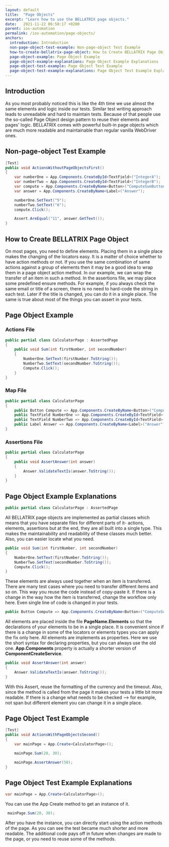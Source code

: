 ```yaml
---
layout: default
title:  "Page Objects"
excerpt: "Learn how to use the BELLATRIX page objects."
date:   2021-11-22 06:50:17 +0200
parent: ios-automation
permalink: /ios-automation/page-objects/
anchors:
  introduction: Introduction
  non-page-object-test-example: Non-page-object Test Example
  how-to-create-bellatrix-page-object: How to Create BELLATRIX Page Object
  page-object-example: Page Object Example
  page-object-example-explanations: Page Object Example Explanations
  page-object-test-example: Page Object Test Example
  page-object-test-example-explanations: Page Object Test Example Explanations
---
```


Introduction
------------
As you most probably noticed this is like the 4th time we use almost the same elements and logic inside our tests. Similar test writing approach leads to unreadable and hard to maintain tests. Because of that people use the so-called Page Object design pattern to reuse their elements and pages' logic. BELLATRIX comes with powerful built-in page objects which are much more readable and maintainable than regular vanilla WebDriver ones.

Non-page-object Test Example
----------------------------
```csharp
[Test]
public void ActionsWithoutPageObjectsFirst()
{
    var numberOne = App.Components.CreateById<TextField>("IntegerA");
    var numberTwo = App.Components.CreateById<TextField>("IntegerB");
    var compute = App.Components.CreateByName<Button>("ComputeSumButton");
    var answer = App.Components.CreateByName<Label>("Answer");

    numberOne.SetText("5");
    numberTwo.SetText("6");
    compute.Click();

    Assert.AreEqual("11", answer.GetText());
}
```

How to Create BELLATRIX Page Object
-----------------------------------
On most pages, you need to define elements. Placing them in a single place makes the changing of the locators easy. It is a matter of choice whether to have action methods or not. If you use the same combination of same actions against a group of elements then it may be a good idea to wrap them in a page object action method. In our example, we can wrap the transfer of an item in such a method.
In the assertions file, we may place some predefined ensure methods. For example, if you always check the same email or title of a screen, there is no need to hard-code the string in each test. Later if the title is changed, you can do it in a single place. The same is true about most of the things you can assert in your tests.

Page Object Example
-------------------
### Actions File ###
```csharp
public partial class CalculatorPage : AssertedPage
{
    public void Sum(int firstNumber, int secondNumber)
    {
        NumberOne.SetText(firstNumber.ToString());
        NumberTwo.SetText(secondNumber.ToString());
        Compute.Click();
    }
}
```
### Map File ###
```csharp
public partial class CalculatorPage
{
    public Button Compute => App.Components.CreateByName<Button>("ComputeSumButton");
    public TextField NumberOne => App.Components.CreateById<TextField>("IntegerA");
    public TextField NumberTwo => App.Components.CreateById<TextField>("IntegerB");
    public Label Answer => App.Components.CreateByName<Label>("Answer");
}
```
### Assertions File ###
```csharp
public partial class CalculatorPage
{
    public void AssertAnswer(int answer)
    {
        Answer.ValidateTextIs(answer.ToString());
    }
}
```

Page Object Example Explanations
--------------------------------
```csharp
public partial class CalculatorPage : AssertedPage
```
All BELLATRIX page objects are implemented as partial classes which means that you have separate files for different parts of it- actions, elements, assertions but at the end, they are all built into a single type. This makes the maintainability and readability of these classes much better. Also, you can easier locate what you need.
```csharp
public void Sum(int firstNumber, int secondNumber)
{
    NumberOne.SetText(firstNumber.ToString());
    NumberTwo.SetText(secondNumber.ToString());
    Compute.Click();
}
```
These elements are always used together when an item is transferred. There are many test cases where you need to transfer different items and so on. This way you reuse the code instead of copy-paste it. If there is a change in the way how the item is transferred, change the workflow only here. Even single line of code is changed in your tests.
```csharp
public Button Compute => App.Components.CreateByName<Button>("ComputeSumButton");
```
All elements are placed inside the file **PageName.Elements** so that the declarations of your elements to be in a single place. It is convenient since if there is a change in some of the locators or elements types you can apply the fix only here. All elements are implements as properties. Here we use the short syntax for declaring properties, but you can always use the old one. **App.Components** property is actually a shorter version of **ComponentCreateService**.
```csharp
public void AssertAnswer(int answer)
{
    Answer.ValidateTextIs(answer.ToString());
}
```
With this Assert, reuse the formatting of the currency and the timeout. Also, since the method is called from the page it makes your tests a little bit more readable. If there is a change what needs to be checked --> for example, not span but different element you can change it in a single place.

Page Object Test Example
------------------------
```csharp
[Test]
public void ActionsWithPageObjectsSecond()
{
    var mainPage = App.Create<CalculatorPage>();

    mainPage.Sum(20, 30);

    mainPage.AssertAnswer(50);
}
```

Page Object Test Example Explanations
-------------------------------------
```csharp
var mainPage = App.Create<CalculatorPage>();
```
You can use the App Create method to get an instance of it.
```csharp
 mainPage.Sum(20, 30);
```
After you have the instance, you can directly start using the action methods of the page. As you can see the test became much shorter and more readable. The additional code pays off in future when changes are made to the page, or you need to reuse some of the methods.